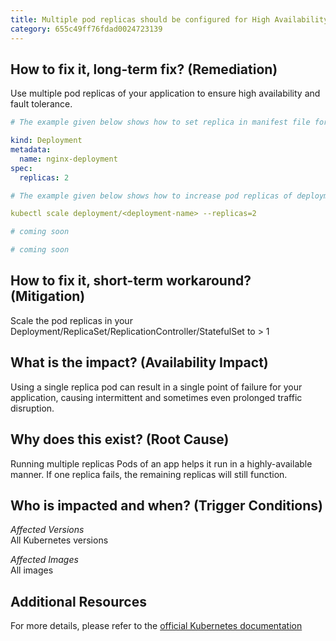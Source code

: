 ```yaml
---
title: Multiple pod replicas should be configured for High Availability
category: 655c49ff76fdad0024723139
---
```


## How to fix it, long-term fix? (Remediation)

Use multiple pod replicas of your application to ensure high availability and fault tolerance.

```yaml k8s manifest
# The example given below shows how to set replica in manifest file for deployment

kind: Deployment
metadata:
  name: nginx-deployment
spec:
  replicas: 2
```
```yaml kubectl
# The example given below shows how to increase pod replicas of deployment

kubectl scale deployment/<deployment-name> --replicas=2
```
```yaml Terraform
# coming soon
```
```yaml Pulumi
# coming soon
```

## How to fix it, short-term workaround? (Mitigation)

Scale the pod replicas in your Deployment/ReplicaSet/ReplicationController/StatefulSet to > 1

## What is the impact? (Availability Impact)

Using a single replica pod can result in a single point of failure for your application, causing intermittent and sometimes even prolonged traffic disruption.

## Why does this exist? (Root Cause)

Running multiple replicas Pods of an app helps it run in a highly-available manner. If one replica fails, the remaining replicas will still function.

## Who is impacted and when? (Trigger Conditions)

_Affected Versions_  
All Kubernetes versions

_Affected Images_  
All images

## Additional Resources

For more details, please refer to the [official Kubernetes documentation](https://kubernetes.io/docs/concepts/workloads/controllers/replicaset/)